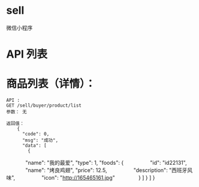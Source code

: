 # sell
微信小程序


#	API 列表

#	商品列表（详情）：
	API :
    GET /sell/buyer/product/list 
	参数： 无 
            
    返回值：                               
	    {     
          "code": 0,
          "msg": "成功",
          "data": [
            {
              "name": "我的最爱",
              "type": 1,
             "foods": 
                {
                  "id": "id22131",
                  "name": "烤良鸡翅",
                  "price": 12.5,
                  "description": "西班牙风味",
                  "icon": "http://165465161.jpg"
                }
              ]
           }
          ]
        }


